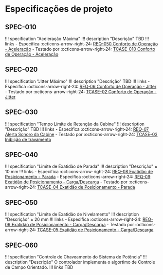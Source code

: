 # Especificações de projeto

## SPEC-010

!!! specification "Aceleração Máxima"
    !!! description "Descrição"
        TBD
    !!! links
        - Especifica :octicons-arrow-right-24: [REQ-050 Conforto de Operação - Aceleração](requirements.md#req-050)
        - Testado por :octicons-arrow-right-24: [TCASE-010 Conforto de Operação - Aceleração](testcase.md#tcase-010)

## SPEC-020

!!! specification "Jitter Máximo"
    !!! description "Descrição"
        TBD
    !!! links
        - Especifica :octicons-arrow-right-24: [REQ-06 Conforto de Operação - Jitter](requirements.md#req-060)
        - Testado por :octicons-arrow-right-24: [TCASE-02 Conforto de Operação - Jitter](testcase.md#tcase-020)

## SPEC-030

!!! specification "Tempo Limite de Retenção da Cabine"
    !!! description "Descrição"
        TBD
    !!! links
        - Especifica :octicons-arrow-right-24: [REQ-07 Alerta Sonoro da Cabine](requirements.md#req-070)
        - Testado por :octicons-arrow-right-24: [TCASE-03 Inibição de travamento](testcase.md#tcase-030)

## SPEC-040

!!! specification "Limite de Exatidão de Parada"
    !!! description "Descrição"
        ± 10 mm
    !!! links
        - Especifica :octicons-arrow-right-24: [REQ-08 Exatidão de Posicionamento - Parada](requirements.md#req-080)
        - Especifica :octicons-arrow-right-24: [REQ-09 Exatidão de Posicionamento - Carga/Descarga](requirements.md#req-090)
        - Testado por :octicons-arrow-right-24: [TCASE-04 Exatidão de Posicionamento - Parada](testcase.md#tcase-040)

## SPEC-050

!!! specification "Limite de Exatidão de Nivelamento"
    !!! description "Descrição"
        ± 20 mm
    !!! links
        - Especifica :octicons-arrow-right-24: [REQ-09 Exatidão de Posicionamento - Carga/Descarga](requirements.md#req-090)
        - Testado por :octicons-arrow-right-24: [TCASE-05 Exatidão de Posicionamento - Carga/Descarga](testcase.md#tcase-050)

## SPEC-060

!!! specification "Controle de Chaveamento do Sistema de Potência"
    !!! description "Descrição"
        O controlador implementa o algortimo de Controle de Campo Orientado.
    !!! links
        TBD